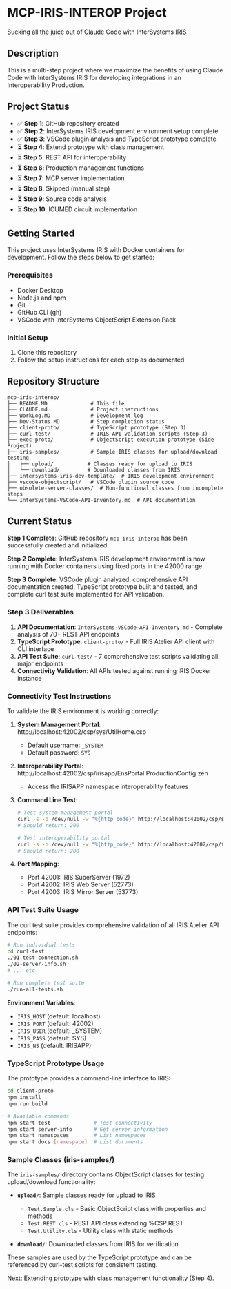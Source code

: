 # MCP-IRIS-INTEROP Project

Sucking all the juice out of Claude Code with InterSystems IRIS

## Description

This is a multi-step project where we maximize the benefits of using Claude Code with InterSystems IRIS for developing integrations in an Interoperability Production.

## Project Status

- ✅ **Step 1**: GitHub repository created
- ✅ **Step 2**: InterSystems IRIS development environment setup complete
- ✅ **Step 3**: VSCode plugin analysis and TypeScript prototype complete
- ⏳ **Step 4**: Extend prototype with class management
- ⏳ **Step 5**: REST API for interoperability
- ⏳ **Step 6**: Production management functions
- ⏳ **Step 7**: MCP server implementation
- ⏳ **Step 8**: Skipped (manual step)
- ⏳ **Step 9**: Source code analysis
- ⏳ **Step 10**: ICUMED circuit implementation

## Getting Started

This project uses InterSystems IRIS with Docker containers for development. Follow the steps below to get started:

### Prerequisites

- Docker Desktop
- Node.js and npm
- Git
- GitHub CLI (gh)
- VSCode with InterSystems ObjectScript Extension Pack

### Initial Setup

1. Clone this repository
2. Follow the setup instructions for each step as documented

## Repository Structure

```
mcp-iris-interop/
├── README.MD              # This file
├── CLAUDE.md              # Project instructions
├── WorkLog.MD             # Development log
├── Dev-Status.MD          # Step completion status
├── client-proto/          # TypeScript prototype (Step 3)
├── curl-test/             # IRIS API validation scripts (Step 3)
├── exec-proto/            # ObjectScript execution prototype (Side Project)
├── iris-samples/          # Sample IRIS classes for upload/download testing
│   ├── upload/           # Classes ready for upload to IRIS
│   └── download/         # Downloaded classes from IRIS
├── intersystems-iris-dev-template/  # IRIS development environment
├── vscode-objectscript/   # VSCode plugin source code
├── obsolete-server-classes/  # Non-functional classes from incomplete steps
└── InterSystems-VSCode-API-Inventory.md  # API documentation
```

## Current Status

**Step 1 Complete**: GitHub repository `mcp-iris-interop` has been successfully created and initialized.

**Step 2 Complete**: InterSystems IRIS development environment is now running with Docker containers using fixed ports in the 42000 range.

**Step 3 Complete**: VSCode plugin analyzed, comprehensive API documentation created, TypeScript prototype built and tested, and complete curl test suite implemented for API validation.

### Step 3 Deliverables

1. **API Documentation**: `InterSystems-VSCode-API-Inventory.md` - Complete analysis of 70+ REST API endpoints
2. **TypeScript Prototype**: `client-proto/` - Full IRIS Atelier API client with CLI interface  
3. **API Test Suite**: `curl-test/` - 7 comprehensive test scripts validating all major endpoints
4. **Connectivity Validation**: All APIs tested against running IRIS Docker instance

### Connectivity Test Instructions

To validate the IRIS environment is working correctly:

1. **System Management Portal**: http://localhost:42002/csp/sys/UtilHome.csp
   - Default username: `_SYSTEM`
   - Default password: `SYS`

2. **Interoperability Portal**: http://localhost:42002/csp/irisapp/EnsPortal.ProductionConfig.zen
   - Access the IRISAPP namespace interoperability features

3. **Command Line Test**:
   ```bash
   # Test system management portal
   curl -s -o /dev/null -w "%{http_code}" http://localhost:42002/csp/sys/UtilHome.csp
   # Should return: 200
   
   # Test interoperability portal
   curl -s -o /dev/null -w "%{http_code}" http://localhost:42002/csp/irisapp/EnsPortal.ProductionConfig.zen
   # Should return: 200
   ```

4. **Port Mapping**:
   - Port 42001: IRIS SuperServer (1972)
   - Port 42002: IRIS Web Server (52773)
   - Port 42003: IRIS Mirror Server (53773)

### API Test Suite Usage

The curl test suite provides comprehensive validation of all IRIS Atelier API endpoints:

```bash
# Run individual tests
cd curl-test
./01-test-connection.sh
./02-server-info.sh
# ... etc

# Run complete test suite
./run-all-tests.sh
```

**Environment Variables**:
- `IRIS_HOST` (default: localhost)
- `IRIS_PORT` (default: 42002)  
- `IRIS_USER` (default: _SYSTEM)
- `IRIS_PASS` (default: SYS)
- `IRIS_NS` (default: IRISAPP)

### TypeScript Prototype Usage

The prototype provides a command-line interface to IRIS:

```bash
cd client-proto
npm install
npm run build

# Available commands
npm start test              # Test connectivity
npm start server-info       # Get server information  
npm start namespaces        # List namespaces
npm start docs [namespace]  # List documents
```

### Sample Classes (iris-samples/)

The `iris-samples/` directory contains ObjectScript classes for testing upload/download functionality:

- **`upload/`**: Sample classes ready for upload to IRIS
  - `Test.Sample.cls` - Basic ObjectScript class with properties and methods
  - `Test.REST.cls` - REST API class extending %CSP.REST  
  - `Test.Utility.cls` - Utility class with static methods

- **`download/`**: Downloaded classes from IRIS for verification

These samples are used by the TypeScript prototype and can be referenced by curl-test scripts for consistent testing.

Next: Extending prototype with class management functionality (Step 4).